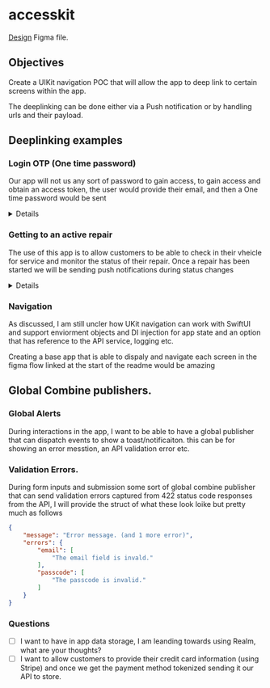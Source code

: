 # accesskit

[Design](https://www.figma.com/file/mynOdhz671wT4mpxCSEOSA/Accesskit?node-id=0%3A1&t=5AOx4UD4Qa6Q7YKC-1) Figma file.

## Objectives

Create a UIKit navigation POC that will allow the app to deep link to certain screens within the app. 

The deeplinking can be done either via a Push notification or by handling urls and their payload.

## Deeplinking examples

### Login OTP (One time password)
<p>Our app will not us any sort of password to gain access, to gain access and obtain an access token, the user would provide their email, and then a One time password would be sent</p>
<details><summary>Details</summary>
<img width="200" alt="image" src="https://user-images.githubusercontent.com/228899/231632572-0d17aab5-a96c-4308-812b-3f7b90265139.png">
<p>The email would have the code the user can enter manually,or they can click the link and the app should handle the link and autofill the 6 digiat code.</p>
<img width="200" alt="image" src="https://user-images.githubusercontent.com/228899/231632651-003dccb9-ef68-4f5e-8f92-583c1fb70bd3.png">
</details>

### Getting to an active repair
<p>The use of this app is to allow customers to be able to check in their vheicle for service and monitor the status of their repair. Once a repair has been started we will be sending push notifications during status changes</p>
<details><summary>Details</summary>
<p> The repair details screen shown below, will be where we want to be able to push customers to see their repair status.</p>
<img width="200" alt="image" src="https://user-images.githubusercontent.com/228899/231633991-93d430f2-ecf1-4b16-b139-64dd32a740a7.png">
<p>This detials view is where most of the action will be during an interaction at the repair bay. Being able to get here from the root of the application will be vital.</p>
</details>

### Navigation
<p>As discussed, I am still uncler how UKit navigation can work with SwiftUI and support enviorment objects and DI injection for app state and an option that has reference to the API service, logging etc. </p>

<p> Creating a base app that is able to dispaly and navigate each screen in the figma flow linked at the start of the readme would be amazing</p>


## Global Combine publishers.

### Global Alerts
During interactions in the app, I want to be able to have a global publisher that can dispatch events to show a toast/notificaiton. this can be for showing an error messtion, an API validation error etc. 

### Validation Errors.
During form inputs and submission some sort of global combine publisher that can send validation errors captured from 422 status code responses from the API, I will provide the struct of what these look loike but pretty much as follows

```json
{
    "message": "Error message. (and 1 more error)",
    "errors": {
        "email": [
            "The email field is invald."
        ],
        "passcode": [
            "The passcode is invalid."
        ]
    }
}

```


### Questions

- [ ] I want to have in app data storage, I am leanding towards using Realm, what are your thoughts?
- [ ] I want to allow customers to provide their credit card information (using Stripe) and once we get the payment method tokenized sending it our API to store.
